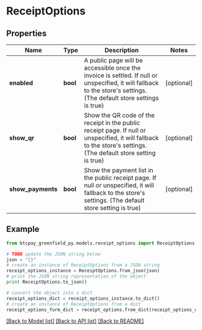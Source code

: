 # ReceiptOptions


## Properties
Name | Type | Description | Notes
------------ | ------------- | ------------- | -------------
**enabled** | **bool** | A public page will be accessible once the invoice is settled. If null or unspecified, it will fallback to the store&#39;s settings. (The default store settings is true) | [optional] 
**show_qr** | **bool** | Show the QR code of the receipt in the public receipt page. If null or unspecified, it will fallback to the store&#39;s settings. (The default store setting is true) | [optional] 
**show_payments** | **bool** | Show the payment list in the public receipt page. If null or unspecified, it will fallback to the store&#39;s settings. (The default store setting is true) | [optional] 

## Example

```python
from btcpay_greenfield_py.models.receipt_options import ReceiptOptions

# TODO update the JSON string below
json = "{}"
# create an instance of ReceiptOptions from a JSON string
receipt_options_instance = ReceiptOptions.from_json(json)
# print the JSON string representation of the object
print ReceiptOptions.to_json()

# convert the object into a dict
receipt_options_dict = receipt_options_instance.to_dict()
# create an instance of ReceiptOptions from a dict
receipt_options_form_dict = receipt_options.from_dict(receipt_options_dict)
```
[[Back to Model list]](../README.md#documentation-for-models) [[Back to API list]](../README.md#documentation-for-api-endpoints) [[Back to README]](../README.md)


